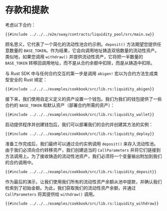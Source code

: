# 存款和提款

考虑以下合约：

```rust,ignore
{{#include ../../../e2e/sway/contracts/liquidity_pool/src/main.sw}}
```

顾名思义，它代表了一个简化的流动性池合约示例。`deposit()` 方法期望您提供任意数量的 `BASE_TOKEN`。作为结果，它会向调用地址铸造双倍数量的流动性资产。类似地，如果您调用 `withdraw()` 并提供流动性资产，它将把一半数量的 `BASE_TOKEN` 转移回调用地址，而不是从合约余额中扣除，而是从铸造中扣除。

与 Rust SDK 中与任何合约交互的第一步是调用 `abigen!` 宏以为合约方法生成类型安全的 Rust 绑定：

```rust,ignore
{{#include ../../../examples/cookbook/src/lib.rs:liquidity_abigen}}
```

接下来，我们使用自定义定义的资产设置一个钱包。我们为我们的钱包提供了一些合约的 `BASE_TOKEN` 和默认资产（部署合约所需的资产）：

```rust,ignore
{{#include ../../../examples/cookbook/src/lib.rs:liquidity_wallet}}
```

启动提供程序并创建钱包后，我们可以部署我们的合约并创建其方法的实例：

```rust,ignore
{{#include ../../../examples/cookbook/src/lib.rs:liquidity_deploy}}
```

准备工作完成后，我们最终可以通过合约实例调用 `deposit()` 来存入流动性池。由于我们必须向合约转移资产，我们创建适当的 `CallParameters` 并将它们链接到方法调用上。为了接收铸造的流动性池资产，我们必须将一个变量输出附加到我们的合约调用中。

```rust,ignore
{{#include ../../../examples/cookbook/src/lib.rs:liquidity_deposit}}
```

作为最后的演示，让我们使用我们所有的流动性资产余额从池中提款，并确认我们检索到了初始金额。为此，我们获取我们的流动性资产余额，并通过 `CallParameters` 将其提供给 `withdraw()` 调用。

```rust,ignore
{{#include ../../../examples/cookbook/src/lib.rs:liquidity_withdraw}}
```
